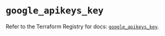 # `google_apikeys_key`

Refer to the Terraform Registry for docs: [`google_apikeys_key`](https://registry.terraform.io/providers/hashicorp/google/5.38.0/docs/resources/apikeys_key).

